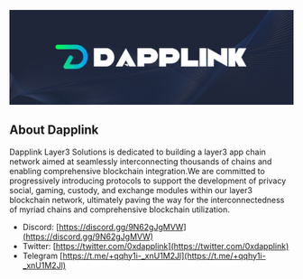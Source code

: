 
[![Dapplink](https://github.com/eniac-x-labs/.github/blob/main/profile/dapplink.jpeg)](https://github.com/eniac-x-labs)


## About Dapplink

Dapplink Layer3 Solutions is dedicated to building a layer3 app chain network aimed at seamlessly interconnecting thousands of chains and enabling comprehensive blockchain integration.We are committed to progressively introducing protocols to support the development of privacy social, gaming, custody, and exchange modules within our layer3 blockchain network, ultimately paving the way for the interconnectedness of myriad chains and comprehensive blockchain utilization. 

* Discord: [https://discord.gg/9N62gJgMVW](https://discord.gg/9N62gJgMVW)
* Twitter: [https://twitter.com/0xdapplink](https://twitter.com/0xdapplink)
* Telegram [https://t.me/+qqhy1i-_xnU1M2Jl](https://t.me/+qqhy1i-_xnU1M2Jl)
